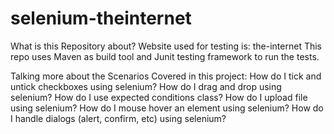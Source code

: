 # selenium-theinternet

What is this Repository about?
Website used for testing is: the-internet
This repo uses Maven as build tool and Junit testing framework to run the tests.

Talking more about the Scenarios Covered in this project:
How do I tick and untick checkboxes using selenium?
How do I drag and drop using selenium?
How do I use expected conditions class?
How do I upload file using selenium?
How do I mouse hover an element using selenium?
How do I handle dialogs (alert, confirm, etc) using selenium?
